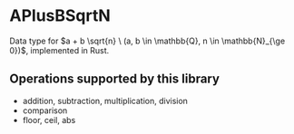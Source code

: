 # APlusBSqrtN

Data type for $a + b \sqrt{n} \ (a, b \in \mathbb{Q}, n \in \mathbb{N}_{\ge 0})$, implemented in Rust.

## Operations supported by this library

- addition, subtraction, multiplication, division
- comparison
- floor, ceil, abs
